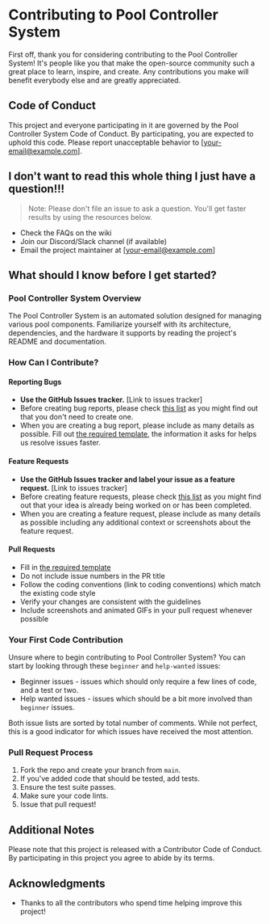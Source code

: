 # Contributing to Pool Controller System

First off, thank you for considering contributing to the Pool Controller System! It's people like you that make the open-source community such a great place to learn, inspire, and create. Any contributions you make will benefit everybody else and are greatly appreciated.

## Code of Conduct

This project and everyone participating in it are governed by the Pool Controller System Code of Conduct. By participating, you are expected to uphold this code. Please report unacceptable behavior to [your-email@example.com].

## I don't want to read this whole thing I just have a question!!!

> Note: Please don't file an issue to ask a question. You'll get faster results by using the resources below.

- Check the FAQs on the wiki
- Join our Discord/Slack channel (if available)
- Email the project maintainer at [your-email@example.com]

## What should I know before I get started?

### Pool Controller System Overview

The Pool Controller System is an automated solution designed for managing various pool components. Familiarize yourself with its architecture, dependencies, and the hardware it supports by reading the project's README and documentation.

### How Can I Contribute?

#### Reporting Bugs

- **Use the GitHub Issues tracker.** [Link to issues tracker]
- Before creating bug reports, please check [this list](link) as you might find out that you don't need to create one.
- When you are creating a bug report, please include as many details as possible. Fill out [the required template](link), the information it asks for helps us resolve issues faster.

#### Feature Requests

- **Use the GitHub Issues tracker and label your issue as a feature request.** [Link to issues tracker]
- Before creating feature requests, please check [this list](link) as you might find out that your idea is already being worked on or has been completed.
- When you are creating a feature request, please include as many details as possible including any additional context or screenshots about the feature request.

#### Pull Requests

- Fill in [the required template](link)
- Do not include issue numbers in the PR title
- Follow the coding conventions (link to coding conventions) which match the existing code style
- Verify your changes are consistent with the guidelines
- Include screenshots and animated GIFs in your pull request whenever possible

### Your First Code Contribution

Unsure where to begin contributing to Pool Controller System? You can start by looking through these `beginner` and `help-wanted` issues:

- Beginner issues - issues which should only require a few lines of code, and a test or two.
- Help wanted issues - issues which should be a bit more involved than `beginner` issues.

Both issue lists are sorted by total number of comments. While not perfect, this is a good indicator for which issues have received the most attention.

### Pull Request Process

1. Fork the repo and create your branch from `main`.
2. If you've added code that should be tested, add tests.
3. Ensure the test suite passes.
4. Make sure your code lints.
5. Issue that pull request!

## Additional Notes

Please note that this project is released with a Contributor Code of Conduct. By participating in this project you agree to abide by its terms.

## Acknowledgments

- Thanks to all the contributors who spend time helping improve this project!
